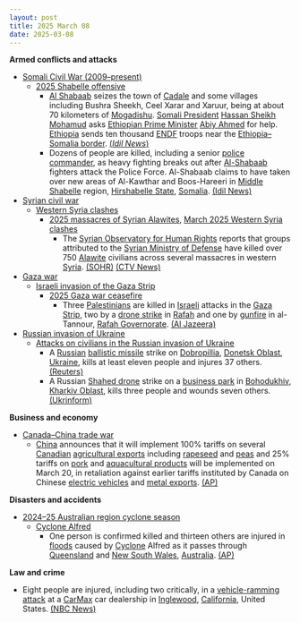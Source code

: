 ```yaml
---
layout: post
title: 2025 March 08
date: 2025-03-08
---
```



**Armed conflicts and attacks**

* [Somali Civil War (2009–present)](https://en.wikipedia.org/wiki/Somali_Civil_War_%282009%E2%80%93present%29 "Somali Civil War (2009–present)")
  + [2025 Shabelle offensive](https://en.wikipedia.org/wiki/2025_Shabelle_offensive "2025 Shabelle offensive")
    - [Al Shabaab](https://en.wikipedia.org/wiki/Al-Shabaab_%28militant_group%29 "Al-Shabaab (militant group)") seizes the town of [Cadale](https://en.wikipedia.org/wiki/Adale "Adale") and some villages including Bushra Sheekh, Ceel Xarar and Xaruur, being at about 70 kilometers of [Mogadishu](https://en.wikipedia.org/wiki/Mogadishu "Mogadishu"). [Somali President](https://en.wikipedia.org/wiki/Somali_President "Somali President") [Hassan Sheikh Mohamud](https://en.wikipedia.org/wiki/Hassan_Sheikh_Mohamud "Hassan Sheikh Mohamud") asks [Ethiopian Prime Minister](https://en.wikipedia.org/wiki/Ethiopian_Prime_Minister "Ethiopian Prime Minister") [Abiy Ahmed](https://en.wikipedia.org/wiki/Abiy_Ahmed "Abiy Ahmed") for help. [Ethiopia](https://en.wikipedia.org/wiki/Ethiopia "Ethiopia") sends ten thousand [ENDF](https://en.wikipedia.org/wiki/Ethiopian_National_Defense_Force "Ethiopian National Defense Force") troops near the [Ethiopia–Somalia border](https://en.wikipedia.org/wiki/Ethiopia%E2%80%93Somalia_border "Ethiopia–Somalia border"). [(*Idil News*)](https://www.idilnews.com/al-shabaab-captures-villages-near-mogadishu-prompting-somalias-plea-for-ethiopian-intervention/)
    - Dozens of people are killed, including a senior [police commander](https://en.wikipedia.org/wiki/Somali_Police_Force "Somali Police Force"), as heavy fighting breaks out after [Al-Shabaab](https://en.wikipedia.org/wiki/Al-Shabaab_%28militant_group%29 "Al-Shabaab (militant group)") fighters attack the Police Force. Al-Shabaab claims to have taken over new areas of Al-Kawthar and Boos-Hareeri in [Middle Shabelle](https://en.wikipedia.org/wiki/Middle_Shabelle "Middle Shabelle") region, [Hirshabelle State](https://en.wikipedia.org/wiki/Hirshabelle "Hirshabelle"), [Somalia](https://en.wikipedia.org/wiki/Somalia "Somalia"). [(Idil News)](https://www.idilnews.com/al-shabaab-releases-footage-of-boos-hareeri-attack-and-claims-recapture-of-al-kowthar/)
* [Syrian civil war](https://en.wikipedia.org/wiki/Syrian_civil_war "Syrian civil war")
  + [Western Syria clashes](https://en.wikipedia.org/wiki/Western_Syria_clashes_%28December_2024%E2%80%93present%29 "Western Syria clashes (December 2024–present)")
    - [2025 massacres of Syrian Alawites](https://en.wikipedia.org/wiki/2025_massacres_of_Syrian_Alawites "2025 massacres of Syrian Alawites"), [March 2025 Western Syria clashes](https://en.wikipedia.org/wiki/March_2025_Western_Syria_clashes "March 2025 Western Syria clashes")
      * The [Syrian Observatory for Human Rights](https://en.wikipedia.org/wiki/Syrian_Observatory_for_Human_Rights "Syrian Observatory for Human Rights") reports that groups attributed to the [Syrian Ministry of Defense](https://en.wikipedia.org/wiki/Ministry_of_Defense_%28Syria%29 "Ministry of Defense (Syria)") have killed over 750 [Alawite](https://en.wikipedia.org/wiki/Alawites "Alawites") civilians across several massacres in western [Syria](https://en.wikipedia.org/wiki/Syria "Syria"). [(SOHR)](https://www.syriahr.com/29-%D9%85%D8%AC%D9%80-%D9%80%D8%B2-%D8%B1-%D8%A9-%D9%81%D9%8A-%D8%A7%D9%84%D8%A7%D9%86%D8%AA%D9%82%D8%A7%D9%85-%D8%A7%D9%84%D8%AC%D9%85%D8%A7%D8%B9%D9%8A-%D8%A7%D9%84%D8%A3%D9%83%D8%A8%D8%B1-%D8%AA/752358/) [(CTV News)](https://www.ctvnews.ca/world/article/2-days-of-clashes-and-revenge-killings-in-syria-leave-more-than-600-people-dead/)
* [Gaza war](https://en.wikipedia.org/wiki/Gaza_war "Gaza war")
  + [Israeli invasion of the Gaza Strip](https://en.wikipedia.org/wiki/Israeli_invasion_of_the_Gaza_Strip "Israeli invasion of the Gaza Strip")
    - [2025 Gaza war ceasefire](https://en.wikipedia.org/wiki/2025_Gaza_war_ceasefire "2025 Gaza war ceasefire")
      * Three [Palestinians](https://en.wikipedia.org/wiki/Palestinians "Palestinians") are killed in [Israeli](https://en.wikipedia.org/wiki/Israel "Israel") attacks in the [Gaza Strip](https://en.wikipedia.org/wiki/Gaza_Strip "Gaza Strip"), two by a [drone strike](https://en.wikipedia.org/wiki/Drone_warfare "Drone warfare") in [Rafah](https://en.wikipedia.org/wiki/Rafah "Rafah") and one by [gunfire](https://en.wikipedia.org/wiki/Gunfire "Gunfire") in al-Tannour, [Rafah Governorate](https://en.wikipedia.org/wiki/Rafah_Governorate "Rafah Governorate"). [(Al Jazeera)](https://www.aljazeera.com/news/2025/3/8/at-least-three-people-killed-in-israeli-attack-on-rafah)
* [Russian invasion of Ukraine](https://en.wikipedia.org/wiki/Russian_invasion_of_Ukraine "Russian invasion of Ukraine")
  + [Attacks on civilians in the Russian invasion of Ukraine](https://en.wikipedia.org/wiki/Attacks_on_civilians_in_the_Russian_invasion_of_Ukraine "Attacks on civilians in the Russian invasion of Ukraine")
    - A [Russian](https://en.wikipedia.org/wiki/Russian_Armed_Forces "Russian Armed Forces") [ballistic missile](https://en.wikipedia.org/wiki/Ballistic_missile "Ballistic missile") strike on [Dobropillia](https://en.wikipedia.org/wiki/Dobropillia "Dobropillia"), [Donetsk Oblast](https://en.wikipedia.org/wiki/Donetsk_Oblast "Donetsk Oblast"), [Ukraine](https://en.wikipedia.org/wiki/Ukraine "Ukraine"), kills at least eleven people and injures 37 others. [(Reuters)](https://www.reuters.com/world/europe/least-11-killed-30-wounded-russian-missile-strike-ukraine-kyiv-says-2025-03-08/)
    - A Russian [Shahed drone](https://en.wikipedia.org/wiki/Shahed_drones "Shahed drones") strike on a [business park](https://en.wikipedia.org/wiki/Business_park "Business park") in [Bohodukhiv](https://en.wikipedia.org/wiki/Bohodukhiv "Bohodukhiv"), [Kharkiv Oblast](https://en.wikipedia.org/wiki/Kharkiv_Oblast "Kharkiv Oblast"), kills three people and wounds seven others. [(Ukrinform)](https://www.ukrinform.net/rubric-ato/3968277-three-killed-seven-injured-in-drone-attack-on-kharkiv-region.html)

**Business and economy**

* [Canada–China trade war](https://en.wikipedia.org/wiki/Canada%E2%80%93China_trade_war "Canada–China trade war")
  + [China](https://en.wikipedia.org/wiki/China "China") announces that it will implement 100% tariffs on several [Canadian](https://en.wikipedia.org/wiki/Canada "Canada") [agricultural exports](https://en.wikipedia.org/wiki/Agriculture_in_Canada "Agriculture in Canada") including [rapeseed](https://en.wikipedia.org/wiki/Rapeseed "Rapeseed") and [peas](https://en.wikipedia.org/wiki/Pea "Pea") and 25% tariffs on [pork](https://en.wikipedia.org/wiki/Pork "Pork") and [aquacultural products](https://en.wikipedia.org/wiki/Aquaculture "Aquaculture") will be implemented on March 20, in retaliation against earlier tariffs instituted by Canada on Chinese [electric vehicles](https://en.wikipedia.org/wiki/Electric_vehicle "Electric vehicle") and [metal exports](https://en.wikipedia.org/wiki/Metalworking "Metalworking"). [(AP)](https://apnews.com/article/china-canada-retaliatory-tariffs-agricultural-products-trade-d35f11cd9612b25283f202a8a59be859)

**Disasters and accidents**

* [2024–25 Australian region cyclone season](https://en.wikipedia.org/wiki/2024%E2%80%9325_Australian_region_cyclone_season "2024–25 Australian region cyclone season")
  + [Cyclone Alfred](https://en.wikipedia.org/wiki/Cyclone_Alfred_%282025%29 "Cyclone Alfred (2025)")
    - One person is confirmed killed and thirteen others are injured in [floods](https://en.wikipedia.org/wiki/Flood "Flood") caused by [Cyclone](https://en.wikipedia.org/wiki/Cyclone "Cyclone") Alfred as it passes through [Queensland](https://en.wikipedia.org/wiki/Queensland "Queensland") and [New South Wales](https://en.wikipedia.org/wiki/New_South_Wales "New South Wales"), [Australia](https://en.wikipedia.org/wiki/Australia "Australia"). [(AP)](https://apnews.com/article/australia-cyclone-alfred-brisbane-ec60b6f7b8658e9cdce954c7a47979f1)

**Law and crime**

* Eight people are injured, including two critically, in a [vehicle-ramming attack](https://en.wikipedia.org/wiki/Vehicle-ramming_attack "Vehicle-ramming attack") at a [CarMax](https://en.wikipedia.org/wiki/CarMax "CarMax") car dealership in [Inglewood](https://en.wikipedia.org/wiki/Inglewood%2C_California "Inglewood, California"), [California](https://en.wikipedia.org/wiki/California "California"), United States. [(NBC News)](https://www.nbclosangeles.com/news/local/multiple-people-injured-after-driver-rams-into-carmax-in-inglewood/3649432/)
